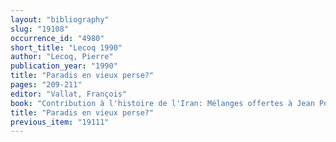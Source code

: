 ```yaml
---
layout: "bibliography"
slug: "19108"
occurrence_id: "4980"
short_title: "Lecoq 1990"
author: "Lecoq, Pierre"
publication_year: "1990"
title: "Paradis en vieux perse?"
pages: "209-211"
editor: "Vallat, François"
book: "Contribution à l'histoire de l'Iran: Mélanges offertes à Jean Perrot, Fs.Perrot (Paris)"
title: "Paradis en vieux perse?"
previous_item: "19111"
---
```


